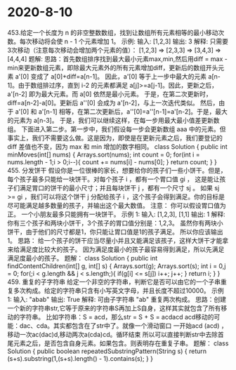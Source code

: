 # 2020-8-10
453.给定一个长度为 n 的非空整数数组，找到让数组所有元素相等的最小移动次数。每次移动将会使 n - 1 个元素增加 1。
    示例:
    输入:
    [1,2,3]
    输出:
    3
    解释:
    只需要3次移动（注意每次移动会增加两个元素的值）：
    [1,2,3]  =>  [2,3,3]  =>  [3,4,3]  =>  [4,4,4]
题解:
思路：首先数组排序找到最大最小元素max,min,然后用diff = max - min来更新数组元素，即除最大元素外的所有元素增加diff，更新后的数组开头元素 a'[0] 变成了 a[0]+diff=a[n-1]。
因此，a'[0] 等于上一步中最大的元素 a[n-1]。由于数组排过序，直到 i-2 的元素都满足 a[j]>=a[j-1]。因此，更新之后，a'[n-2] 即为最大元素。而 a[0] 依然是最小元素。
于是，在第二次更新时，diff=a[n-2]-a[0]。更新后 a''[0] 会成为 a'[n-2]，与上一次迭代类似。
然后，由于 a'[0] 和 a'[n-1] 相等，在第二次更新后，a''[0]=a''[n-1]=a'[n-2]。于是，最大的元素为 a[n-3]。
于是，我们可以继续这样，在每一步用最大最小值差更新数组。
下面进入第二步。第一步中，我们假设每一步会更新数组 aaa 中的元素。但事实上，我们不需要这么做。这是因为，即使是在更新元素之后，我们要登记的 diff 差值也不变，因为 max 和 min 增加的数字相同。
class Solution {
    public int minMoves(int[] nums) {
        Arrays.sort(nums);
        int count = 0;
        for(int i = nums.length - 1;i > 0;i--){
            count += nums[i] - nums[0];
        }
        return count;
    }
}
455. 分发饼干
      假设你是一位很棒的家长，想要给你的孩子们一些小饼干。但是，每个孩子最多只能给一块饼干。对每个孩子 i ，都有一个胃口值 gi ，
      这是能让孩子们满足胃口的饼干的最小尺寸；并且每块饼干 j ，都有一个尺寸 sj 。
      如果 sj >= gi ，我们可以将这个饼干 j 分配给孩子 i ，这个孩子会得到满足。你的目标是尽可能满足越多数量的孩子，并输出这个最大数值。
      注意：
      你可以假设胃口值为正。
      一个小朋友最多只能拥有一块饼干。
      示例 1:
      输入: [1,2,3], [1,1]
      输出: 1
      解释: 
      你有三个孩子和两块小饼干，3个孩子的胃口值分别是：1,2,3。
      虽然你有两块小饼干，由于他们的尺寸都是1，你只能让胃口值是1的孩子满足。
      所以你应该输出1。
思路：
    给一个孩子的饼干应当尽量小并且又能满足该孩子，这样大饼干才能拿来给满足度比较大的孩子。
    因为满足度最小的孩子最容易得到满足，所以先满足满足度最小的孩子。
题解：
     class Solution {
        public int findContentChildren(int[] g, int[] s) {
            Arrays.sort(g);
            Arrays.sort(s);
            int i = 0,j = 0;
            for(;i < g.length && j < s.length;){
                if(g[i] <= s[j])
                    i++;
                j++;
            }
            return i;
        }
    }
459. 重复的子字符串
      给定一个非空的字符串，判断它是否可以由它的一个子串重复多次构成。给定的字符串只含有小写英文字母，并且长度不超过10000。
      示例 1:
      输入: "abab"
      输出: True
      解释: 可由子字符串 "ab" 重复两次构成。
思路：创建一个新的字符串str,它等于原来的字符串S再加上S自身，这样其实就包含了所有移动的字符串。
      比如字符串：S = acd，那么str = S + S = acdacd
      acd移动的可能：dac、cda。其实都包含在了str中了。就像一个滑动窗口
      一开始acd (acd) ，移动一次ac(dac)d,移动两次a(cda)cd。循环结束
      所以可以直接判断str中去除首尾元素之后，是否包含自身元素。如果包含。则表明存在重复子串。
题解：
class Solution {
    public boolean repeatedSubstringPattern(String s) {
        return (s+s).substring(1,(s+s).length() - 1).contains(s);
    }
}
    
